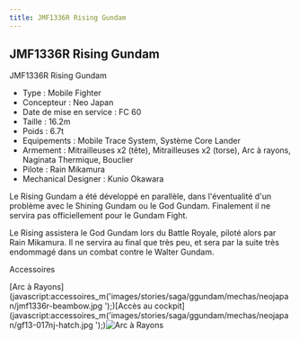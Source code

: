 ```yaml
---
title: JMF1336R Rising Gundam
---
```


JMF1336R Rising Gundam
----------------------




JMF1336R Rising Gundam   
  
- Type : Mobile Fighter  
- Concepteur : Neo Japan  
- Date de mise en service : FC 60  
- Taille : 16.2m  
- Poids : 6.7t  
- Equipements : Mobile Trace System, Système Core Lander  
- Armement : Mitrailleuses x2 (tête), Mitrailleuses x2 (torse), Arc à rayons, Naginata Thermique, Bouclier  
- Pilote : Rain Mikamura  
- Mechanical Designer : Kunio Okawara  
  
Le Rising Gundam a été développé en parallèle, dans l'éventualité d'un problème avec le Shining Gundam ou le God Gundam. Finalement il ne servira pas officiellement pour le Gundam Fight.   
  
Le Rising assistera le God Gundam lors du Battle Royale, piloté alors par Rain Mikamura. Il ne servira au final que très peu, et sera par la suite très endommagé dans un combat contre le Walter Gundam.


Accessoires


[Arc à Rayons](javascript:accessoires_m('images/stories/saga/ggundam/mechas/neojapan/jmf1336r-beambow.jpg
');)[Accès au cockpit](javascript:accessoires_m('images/stories/saga/ggundam/mechas/neojapan/gf13-017nj-hatch.jpg
');)![
Arc à Rayons](/images/stories/saga/ggundam/mechas/neojapan/jmf1336r-beambow.jpg
) 